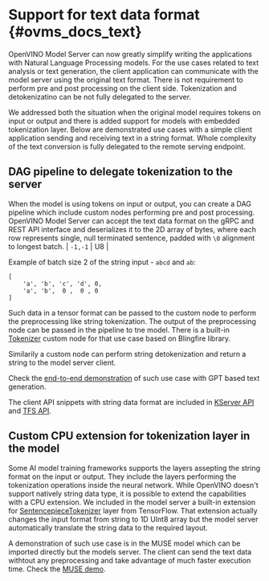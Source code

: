 # Support for text data format {#ovms_docs_text}

OpenVINO Model Server can now greatly simplify writing the applications with Natural Language Processing models. For the use cases related to text analysis or text generation, the client application can communicate with the model server using the original text format. There is not requirement to perform pre and post processing on the client side. Tokenization and detokenizatino can be not fully delegated to the server.

We addressed both the situation when the original model requires tokens on input or output and there is added support for models with embedded tokenization layer. Below are demonstrated use cases with a simple client application sending and receiving text in a string format. Whole complexity of the text conversion is fully delegated to the remote serving endpoint.


## DAG pipeline to delegate tokenization to the server
When the model is using tokens on input or output, you can create a DAG pipeline which include custom nodes performing pre and post processing.
OpenVINO Model Server can accept the text data format on the gRPC and REST API interface and deserializes it to the 2D array of bytes, where each row represents single, null terminated sentence, padded with `\0` alignment to longest batch.
 | `-1,-1` | U8 |

Example of batch size 2 of the string input - `abcd` and `ab`:
```
[
    'a', 'b', 'c', 'd', 0,
    'a', 'b',  0 ,  0 , 0
]
```
Such data in a tensor format can be passed to the custom node to perform the preprocessing like string tokenization. The output of the preprocessing node can be passed in the pipeline to tne model.
There is a built-in [Tokenizer](https://github.com/openvinotoolkit/model_server/tree/develop/src/custom_nodes/tokenizer) custom node for that use case based on Blingfire library.

Similarily a custom node can perform string detokenization and return a string to the model server client.

Check the [end-to-end demonstration](../demos/gptj_causal_lm/python/README.md) of such use case with GPT based text generation.

The client API snippets with string data format are included in [KServer API](./clients_kfs.md) and [TFS API](./clients_tfs.md).


## Custom CPU extension for tokenization layer in the model

Some AI model training frameworks supports the layers assepting the string format on the input or output. They include the layers performing the tokenization operations inside the neural network.
While OpenVINO doesn't support natively string data type, it is possible to extend the capabilities with a CPU extension.
We included in the model server a built-in extension for [SentencepieceTokenizer](https://github.com/openvinotoolkit/openvino_contrib/tree/master/modules/custom_operations) layer from TensorFlow.
That extension actually changes the input format from string to 1D UInt8 array but the model server automatically translate the string data to the required layout.

A demonstration of such use case is in the MUSE model which can be imported directly but the models server. The client can send the text data withtout any preprocessing and take advantage of much faster execution time.
Check the [MUSE demo](../demos/universal-sentence-encoder/README.md).



